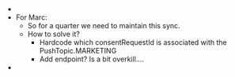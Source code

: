 -
- For Marc:
	- So for a quarter we need to maintain this sync.
	- How to solve it?
		- Hardcode which consentRequestId is associated with the PushTopic.MARKETING
		- Add endpoint? Is a bit overkill....
-